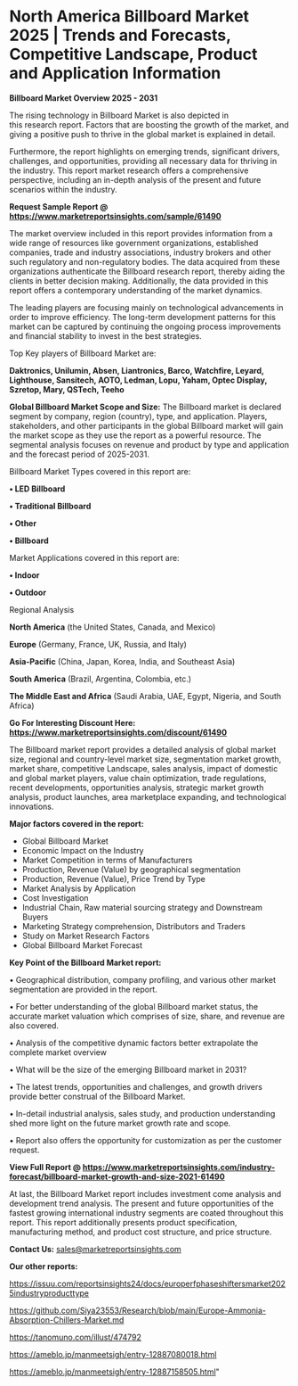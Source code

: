 # North America Billboard Market 2025 | Trends and Forecasts, Competitive Landscape, Product and Application Information

<Strong> Billboard Market Overview 2025 - 2031</strong>

The rising technology in Billboard Market is also depicted in this research report. Factors that are boosting the growth of the market, and giving a positive push to thrive in the global market is explained in detail.

Furthermore, the report highlights on emerging trends, significant drivers, challenges, and opportunities, providing all necessary data for thriving in the industry. This report market research offers a comprehensive perspective, including an in-depth analysis of the present and future scenarios within the industry.

<strong>Request Sample Report @ <a href=https://www.marketreportsinsights.com/sample/61490>https://www.marketreportsinsights.com/sample/61490</a></strong>

The market overview included in this report provides information from a wide range of resources like government organizations, established companies, trade and industry associations, industry brokers and other such regulatory and non-regulatory bodies. The data acquired from these organizations authenticate the Billboard research report, thereby aiding the clients in better decision making. Additionally, the data provided in this report offers a contemporary understanding of the market dynamics.

The leading players are focusing mainly on technological advancements in order to improve efficiency. The long-term development patterns for this market can be captured by continuing the ongoing process improvements and financial stability to invest in the best strategies.

Top Key players of Billboard Market are:

<strong>Daktronics, Unilumin, Absen, Liantronics, Barco, Watchfire, Leyard, Lighthouse, Sansitech, AOTO, Ledman, Lopu, Yaham, Optec Display, Szretop, Mary, QSTech, Teeho</strong>

<strong><b>Global Billboard Market Scope and Size:</b></strong>
The Billboard market is declared segment by company, region (country), type, and application. Players, stakeholders, and other participants in the global Billboard market will gain the market scope as they use the report as a powerful resource. The segmental analysis focuses on revenue and product by type and application and the forecast period of 2025-2031.

Billboard Market Types covered in this report are:

<strong>• LED Billboard

• Traditional Billboard

• Other

• Billboard</strong>

Market Applications covered in this report are:

<strong>• Indoor

• Outdoor</strong> 

Regional Analysis

<strong>North America</strong> (the United States, Canada, and Mexico)

<strong>Europe</strong> (Germany, France, UK, Russia, and Italy)

<strong>Asia-Pacific</strong> (China, Japan, Korea, India, and Southeast Asia)

<strong>South America</strong> (Brazil, Argentina, Colombia, etc.)

<strong>The Middle East and Africa</strong> (Saudi Arabia, UAE, Egypt, Nigeria, and South Africa)

<strong>Go For Interesting Discount Here: <a href=https://www.marketreportsinsights.com/discount/61490>https://www.marketreportsinsights.com/discount/61490</a></strong>

The Billboard market report provides a detailed analysis of global market size, regional and country-level market size, segmentation market growth, market share, competitive Landscape, sales analysis, impact of domestic and global market players, value chain optimization, trade regulations, recent developments, opportunities analysis, strategic market growth analysis, product launches, area marketplace expanding, and technological innovations.

<strong><b>Major factors covered in the report:</b></strong>
<ul>
  <li>Global Billboard Market </li>
  <li>Economic Impact on the Industry</li>
  <li>Market Competition in terms of Manufacturers</li>
  <li>Production, Revenue (Value) by geographical segmentation</li>
  <li>Production, Revenue (Value), Price Trend by Type</li>
  <li>Market Analysis by Application</li>
  <li>Cost Investigation</li>
  <li>Industrial Chain, Raw material sourcing strategy and Downstream Buyers</li>
  <li>Marketing Strategy comprehension, Distributors and Traders</li>
  <li>Study on Market Research Factors</li>
  <li>Global Billboard Market Forecast</li>
</ul>

<strong><b>Key Point of the Billboard Market report:</b></strong>

• Geographical distribution, company profiling, and various other market segmentation are provided in the report.

• For better understanding of the global Billboard market status, the accurate market valuation which comprises of size, share, and revenue are also covered.

• Analysis of the competitive dynamic factors better extrapolate the complete market overview

• What will be the size of the emerging Billboard market in 2031?

• The latest trends, opportunities and challenges, and growth drivers provide better construal of the Billboard Market.

• In-detail industrial analysis, sales study, and production understanding shed more light on the future market growth rate and scope.

• Report also offers the opportunity for customization as per the customer request.

<strong><b>View Full Report @ <a href=https://www.marketreportsinsights.com/industry-forecast/billboard-market-growth-and-size-2021-61490>https://www.marketreportsinsights.com/industry-forecast/billboard-market-growth-and-size-2021-61490</a></b></strong>


At last, the Billboard Market report includes investment come analysis and development trend analysis. The present and future opportunities of the fastest growing international industry segments are coated throughout this report. This report additionally presents product specification, manufacturing method, and product cost structure, and price structure.

<strong>Contact Us:</strong>
sales@marketreportsinsights.com

<strong>Our other reports:</strong>

<a href=https://issuu.com/reportsinsights24/docs/europerfphaseshiftersmarket2025industryproducttype>https://issuu.com/reportsinsights24/docs/europerfphaseshiftersmarket2025industryproducttype</a>

<a href=https://github.com/Siya23553/Research/blob/main/Europe-Ammonia-Absorption-Chillers-Market.md>https://github.com/Siya23553/Research/blob/main/Europe-Ammonia-Absorption-Chillers-Market.md</a>

<a href=https://tanomuno.com/illust/474792>https://tanomuno.com/illust/474792</a>

<a href=https://ameblo.jp/manmeetsigh/entry-12887080018.html>https://ameblo.jp/manmeetsigh/entry-12887080018.html</a>

<a href=https://ameblo.jp/manmeetsigh/entry-12887158505.html>https://ameblo.jp/manmeetsigh/entry-12887158505.html</a>"
